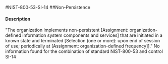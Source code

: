 #NIST-800-53-SI-14
##Non-Persistence
#### Description
"The organization implements non-persistent [Assignment: organization-defined information system components and services] that are initiated in a known state and terminated [Selection (one or more): upon end of session of use; periodically at [Assignment: organization-defined frequency]]."
No information found for the combination of standard NIST-800-53 and control SI-14
